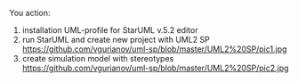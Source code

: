You action:

1. installation UML-profile for StarUML v.5.2 editor
2. run StarUML and create new project with UML2 SP
https://github.com/vgurianov/uml-sp/blob/master/UML2%20SP/pic1.jpg
3. create simulation model with stereotypes
https://github.com/vgurianov/uml-sp/blob/master/UML2%20SP/pic2.jpg

